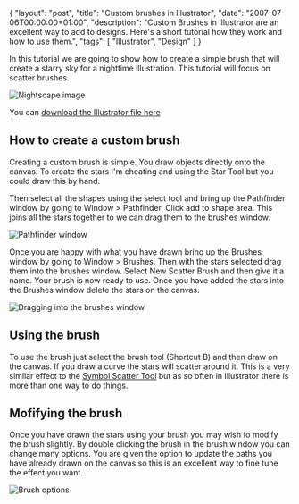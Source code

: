 {
  "layout": "post",
  "title": "Custom brushes in Illustrator",
  "date": "2007-07-06T00:00:00+01:00",
  "description": "Custom Brushes in Illustrator are an excellent way to add to designs. Here's a short tutorial how they work and how to use them.",
  "tags": [
    "Illustrator",
    "Design"
  ]
}

In this tutorial we are going to show how to create a simple brush that will create a starry sky for a nighttime illustration. This tutorial will focus on scatter brushes.

![Nightscape image][1] 

You can [download the Illustrator file here][2]

## How to create a custom brush

Creating a custom brush is simple. You draw objects directly onto the canvas. To create the stars I'm cheating and using the Star Tool but you could draw this by hand. 

Then select all the shapes using the select tool and bring up the Pathfinder window by going to Window > Pathfinder. Click add to shape area. This joins all the stars together to we can drag them to the brushes window. 

![Pathfinder window][3] 

Once you are happy with what you have drawn bring up the Brushes window by going to Window > Brushes. Then with the stars selected drag them into the brushes window. Select New Scatter Brush and then give it a name. Your brush is now ready to use. Once you have added the stars into the Brushes window delete the stars on the canvas.

![Dragging into the brushes window][4] 

## Using the brush

To use the brush just select the brush tool (Shortcut B) and then draw on the canvas. If you draw a curve the stars will scatter around it. This is a very similar effect to the [Symbol Scatter Tool][5] but as so often in Illustrator there is more than one way to do things.

## Mofifying the brush

Once you have drawn the stars using your brush you may wish to modify the brush slightly. By double clicking the brush in the brush window you can change many options. You are given the option to update the paths you have already drawn on the canvas so this is an excellent way to fine tune the effect you want.

![Brush options][6]

 [1]: http://shapeshed.com/images/articles/nightscape.png 
 [2]: http://cdn.shapeshed.com/downloads/custom_brushes.ai
 [3]: http://shapeshed.com/images/articles/brushes_pathfinder.png 
 [4]: http://shapeshed.com/images/articles/brushes_window.png 
 [5]: http://shapeshed.com/smarter_illustrator_with_symbols/
 [6]: http://shapeshed.com/images/articles/brushes_options.png 
